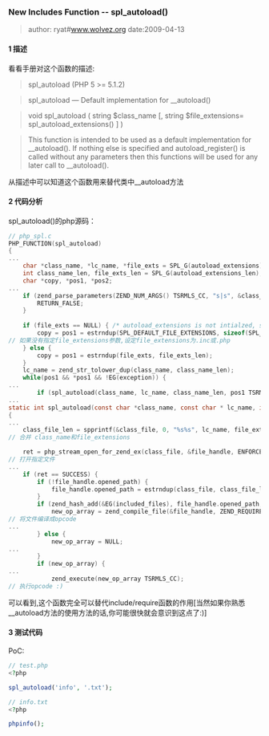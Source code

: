 ### New Includes Function -- spl_autoload()
> author: ryat#www.wolvez.org date:2009-04-13


#### 1 描述

看看手册对这个函数的描述:

> spl_autoload
(PHP 5 >= 5.1.2)

> spl_autoload — Default implementation for __autoload()

> void spl_autoload  ( string $class_name  [, string $file_extensions= spl_autoload_extensions()  ] )

> This function is intended to be used as a default implementation for __autoload(). If nothing else is specified and autoload_register() is called without any parameters then this functions will be used for any later call to __autoload(). 

从描述中可以知道这个函数用来替代类中__autoload方法

#### 2 代码分析

spl_autoload()的php源码：

``` c
// php_spl.c
PHP_FUNCTION(spl_autoload)
{
...
	char *class_name, *lc_name, *file_exts = SPL_G(autoload_extensions);
	int class_name_len, file_exts_len = SPL_G(autoload_extensions_len), found = 0;
	char *copy, *pos1, *pos2;
...
	if (zend_parse_parameters(ZEND_NUM_ARGS() TSRMLS_CC, "s|s", &class_name, &class_name_len, &file_exts, &file_exts_len) == FAILURE) {
		RETURN_FALSE;
	}
	
	if (file_exts == NULL) { /* autoload_extensions is not intialzed, set to defaults */
		copy = pos1 = estrndup(SPL_DEFAULT_FILE_EXTENSIONS, sizeof(SPL_DEFAULT_FILE_EXTENSIONS)-1);
// 如果没有指定file_extensions参数,设定file_extensions为.inc或.php
	} else {
		copy = pos1 = estrndup(file_exts, file_exts_len);
	}
	lc_name = zend_str_tolower_dup(class_name, class_name_len);
	while(pos1 && *pos1 && !EG(exception)) {
...
		if (spl_autoload(class_name, lc_name, class_name_len, pos1 TSRMLS_CC)) {
...
static int spl_autoload(const char *class_name, const char * lc_name, int class_name_len, const char * file_extension TSRMLS_DC) /* {{{ */
{
...
	class_file_len = spprintf(&class_file, 0, "%s%s", lc_name, file_extension);
// 合并 class_name和file_extensions

	ret = php_stream_open_for_zend_ex(class_file, &file_handle, ENFORCE_SAFE_MODE|USE_PATH|STREAM_OPEN_FOR_INCLUDE TSRMLS_CC);
// 打开指定文件
...
	if (ret == SUCCESS) {
		if (!file_handle.opened_path) {
			file_handle.opened_path = estrndup(class_file, class_file_len);
		}
		if (zend_hash_add(&EG(included_files), file_handle.opened_path, strlen(file_handle.opened_path)+1, (void *)&dummy, sizeof(int), NULL)==SUCCESS) {
			new_op_array = zend_compile_file(&file_handle, ZEND_REQUIRE TSRMLS_CC);
// 将文件编译成opcode
...
		} else {
			new_op_array = NULL;
...
		}
		if (new_op_array) {
...
			zend_execute(new_op_array TSRMLS_CC);
// 执行opcode :)
```

可以看到,这个函数完全可以替代include/require函数的作用[当然如果你熟悉__autoload方法的使用方法的话,你可能很快就会意识到这点了:)]

#### 3 测试代码

PoC:
``` php
// test.php
<?php

spl_autoload('info', '.txt');

// info.txt
<?php

phpinfo();
```
